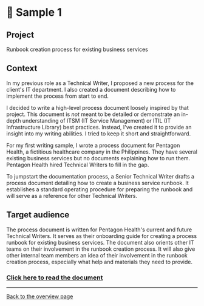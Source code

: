 

# 📄 Sample 1

## Project 

Runbook creation process for existing business services

## Context

In my previous role as a Technical Writer, I proposed a new process for the client's IT department. I also created a document describing how to implement the process from start to end. 

I decided to write a high-level process document loosely inspired by that project. This document is *not* meant to be detailed or demonstrate an in-depth understanding of ITSM (IT Service Management) or ITIL (IT Infrastructure Library) best practices. Instead, I've created it to provide an insight into my writing abilities. I tried to keep it short and straightforward.

For my first writing sample, I wrote a process document for Pentagon Health, a fictitious healthcare company in the Philippines. They have several existing business services but no documents explaining how to run them. Pentagon Health hired Technical Writers to fill in the gap.

To jumpstart the documentation process, a Senior Technical Writer drafts a process document detailing how to create a business service runbook. It establishes a standard operating procedure for preparing the runbook and will serve as a reference for other Technical Writers.

## Target audience

The process document is written for Pentagon Health's current and future Technical Writers. It serves as their onboarding guide for creating a process runbook for existing business services. The document also orients other IT teams on their involvement in the runbook creation process. It will also give other internal team members an idea of their involvement in the runbook creation process, especially what help and materials they need to provide.

### [Click here to read the document](samples/sample-1.md)

---
[Back to the overview page](overview.md)
